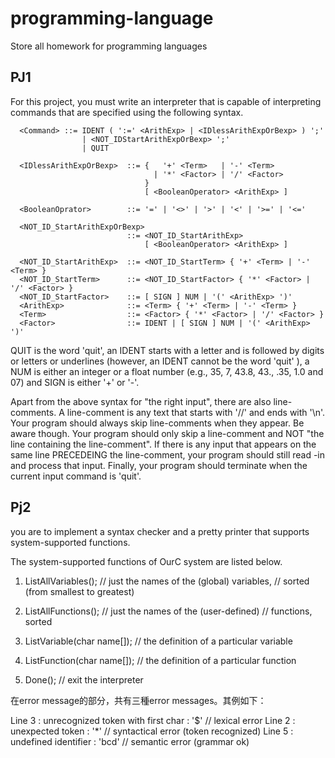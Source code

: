 # programming-language
Store all homework for programming languages

## PJ1 

For this project, you must write an interpreter that is capable of interpreting commands that are specified using the following syntax.
```
  <Command> ::= IDENT ( ':=' <ArithExp> | <IDlessArithExpOrBexp> ) ';' 
                | <NOT_IDStartArithExpOrBexp> ';' 
                | QUIT

  <IDlessArithExpOrBexp>  ::= {   '+' <Term>   | '-' <Term> 
                                | '*' <Factor> | '/' <Factor> 
                              }
                              [ <BooleanOperator> <ArithExp> ]

  <BooleanOprator>        ::= '=' | '<>' | '>' | '<' | '>=' | '<='

  <NOT_ID_StartArithExpOrBexp> 
                          ::= <NOT_ID_StartArithExp> 
                              [ <BooleanOperator> <ArithExp> ]

  <NOT_ID_StartArithExp>  ::= <NOT_ID_StartTerm> { '+' <Term> | '-' <Term> }
  <NOT_ID_StartTerm>      ::= <NOT_ID_StartFactor> { '*' <Factor> | '/' <Factor> }
  <NOT_ID_StartFactor>    ::= [ SIGN ] NUM | '(' <ArithExp> ')'
  <ArithExp>              ::= <Term> { '+' <Term> | '-' <Term> }
  <Term>                  ::= <Factor> { '*' <Factor> | '/' <Factor> }
  <Factor>                ::= IDENT | [ SIGN ] NUM | '(' <ArithExp> ')'
```


QUIT is the word 'quit', an IDENT starts with a letter and is followed by digits or letters or underlines (however, an IDENT cannot be the word 'quit' ), 
a NUM is either an integer or a float number (e.g., 35, 7, 43.8, 43., .35, 1.0 and 07) and SIGN is either '+' or '-'.

Apart from the above syntax for "the right input", there are also line-comments. A line-comment is any text that starts with '//' and ends with '\n'. 
Your program should always skip line-comments when they appear. Be aware though. Your program should only skip a line-comment and NOT "the line containing 
the line-comment". If there is any input that appears on the same line PRECEDEING the line-comment, your program should still read -in and process that input.
Finally, your program should terminate when the current input command is 'quit'.



## Pj2
you are to implement a syntax checker and a pretty printer that supports system-supported functions.

The system-supported functions of OurC system are listed below.

1.  ListAllVariables();          // just the names of the (global) variables, 
                                 // sorted (from smallest to greatest)
2.  ListAllFunctions();          // just the names of the (user-defined) 
                                 // functions, sorted
3.  ListVariable(char name[]);   // the definition of a particular variable

4.  ListFunction(char name[]);   // the definition of a particular function

5.  Done();                      // exit the interpreter
  
  
在error message的部分，共有三種error messages。其例如下：

Line 3 : unrecognized token with first char : '$'                        // lexical error
Line 2 : unexpected token : '*'                                         // syntactical error (token recognized)
Line 5 : undefined identifier : 'bcd'                                  // semantic error (grammar ok)

